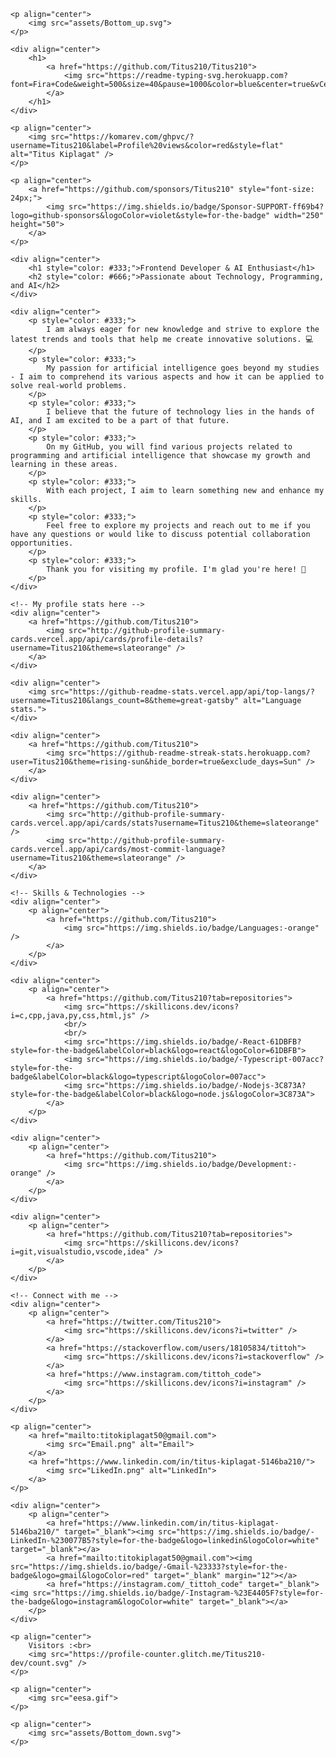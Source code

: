 <!DOCTYPE html>
<html lang="en">

<head>
    <meta charset="UTF-8">
    <meta name="viewport" content="width=device-width, initial-scale=1.0">
    <title>Titus - Frontend Developer & AI Enthusiast</title>
    <!-- Add any necessary meta tags, stylesheets, or scripts here -->
</head>

<body>

    <p align="center">
        <img src="assets/Bottom_up.svg">
    </p>

    <div align="center">
        <h1>
            <a href="https://github.com/Titus210/Titus210">
                <img src="https://readme-typing-svg.herokuapp.com?font=Fira+Code&weight=500&size=40&pause=1000&color=blue&center=true&vCenter=true&width=435&height=70&lines=Hi%2C+I'm+Titus%F0%9F%91%8B">
            </a>
        </h1>
    </div>

    <p align="center">
        <img src="https://komarev.com/ghpvc/?username=Titus210&label=Profile%20views&color=red&style=flat" alt="Titus Kiplagat" />
    </p>

    <p align="center">
        <a href="https://github.com/sponsors/Titus210" style="font-size: 24px;">
            <img src="https://img.shields.io/badge/Sponsor-SUPPORT-ff69b4?logo=github-sponsors&logoColor=violet&style=for-the-badge" width="250" height="50">
        </a>
    </p>

    <div align="center">
        <h1 style="color: #333;">Frontend Developer & AI Enthusiast</h1>
        <h2 style="color: #666;">Passionate about Technology, Programming, and AI</h2>
    </div>

    <div align="center">
        <p style="color: #333;">
            I am always eager for new knowledge and strive to explore the latest trends and tools that help me create innovative solutions. 💻
        </p>
        <p style="color: #333;">
            My passion for artificial intelligence goes beyond my studies - I aim to comprehend its various aspects and how it can be applied to solve real-world problems.
        </p>
        <p style="color: #333;">
            I believe that the future of technology lies in the hands of AI, and I am excited to be a part of that future.
        </p>
        <p style="color: #333;">
            On my GitHub, you will find various projects related to programming and artificial intelligence that showcase my growth and learning in these areas.
        </p>
        <p style="color: #333;">
            With each project, I aim to learn something new and enhance my skills.
        </p>
        <p style="color: #333;">
            Feel free to explore my projects and reach out to me if you have any questions or would like to discuss potential collaboration opportunities.
        </p>
        <p style="color: #333;">
            Thank you for visiting my profile. I'm glad you're here! 🎉
        </p>
    </div>

    <!-- My profile stats here -->
    <div align="center">
        <a href="https://github.com/Titus210">
            <img src="http://github-profile-summary-cards.vercel.app/api/cards/profile-details?username=Titus210&theme=slateorange" />
        </a>
    </div>

    <div align="center">
        <img src="https://github-readme-stats.vercel.app/api/top-langs/?username=Titus210&langs_count=8&theme=great-gatsby" alt="Language stats.">
    </div>

    <div align="center">
        <a href="https://github.com/Titus210">
            <img src="https://github-readme-streak-stats.herokuapp.com?user=Titus210&theme=rising-sun&hide_border=true&exclude_days=Sun" />
        </a>
    </div>

    <div align="center">
        <a href="https://github.com/Titus210">
            <img src="http://github-profile-summary-cards.vercel.app/api/cards/stats?username=Titus210&theme=slateorange" />
            <img src="http://github-profile-summary-cards.vercel.app/api/cards/most-commit-language?username=Titus210&theme=slateorange" />
        </a>
    </div>

    <!-- Skills & Technologies -->
    <div align="center">
        <p align="center">
            <a href="https://github.com/Titus210">
                <img src="https://img.shields.io/badge/Languages:-orange" />
            </a>
        </p>
    </div>

    <div align="center">
        <p align="center">
            <a href="https://github.com/Titus210?tab=repositories">
                <img src="https://skillicons.dev/icons?i=c,cpp,java,py,css,html,js" />
                <br/>
                <br/>
                <img src="https://img.shields.io/badge/-React-61DBFB?style=for-the-badge&labelColor=black&logo=react&logoColor=61DBFB">
                <img src="https://img.shields.io/badge/-Typescript-007acc?style=for-the-badge&labelColor=black&logo=typescript&logoColor=007acc">
                <img src="https://img.shields.io/badge/-Nodejs-3C873A?style=for-the-badge&labelColor=black&logo=node.js&logoColor=3C873A">
            </a>
        </p>
    </div>

    <div align="center">
        <p align="center">
            <a href="https://github.com/Titus210">
                <img src="https://img.shields.io/badge/Development:-orange" />
            </a>
        </p>
    </div>

    <div align="center">
        <p align="center">
            <a href="https://github.com/Titus210?tab=repositories">
                <img src="https://skillicons.dev/icons?i=git,visualstudio,vscode,idea" />
            </a>
        </p>
    </div>

    <!-- Connect with me -->
    <div align="center">
        <p align="center">
            <a href="https://twitter.com/Titus210">
                <img src="https://skillicons.dev/icons?i=twitter" />
            </a>
            <a href="https://stackoverflow.com/users/18105834/tittoh">
                <img src="https://skillicons.dev/icons?i=stackoverflow" />
            </a>
            <a href="https://www.instagram.com/tittoh_code">
                <img src="https://skillicons.dev/icons?i=instagram" />
            </a>
        </p>
    </div>

    <p align="center">
        <a href="mailto:titokiplagat50@gmail.com">
            <img src="Email.png" alt="Email">
        </a>
        <a href="https://www.linkedin.com/in/titus-kiplagat-5146ba210/">
            <img src="LikedIn.png" alt="LinkedIn">
        </a>
    </p>

    <div align="center">
        <p align="center">
            <a href="https://www.linkedin.com/in/titus-kiplagat-5146ba210/" target="_blank"><img src="https://img.shields.io/badge/-LinkedIn-%230077B5?style=for-the-badge&logo=linkedin&logoColor=white" target="_blank"></a>
            <a href="mailto:titokiplagat50@gmail.com"><img src="https://img.shields.io/badge/-Gmail-%23333?style=for-the-badge&logo=gmail&logoColor=red" target="_blank" margin="12"></a>
            <a href="https://instagram.com/_tittoh_code" target="_blank"><img src="https://img.shields.io/badge/-Instagram-%23E4405F?style=for-the-badge&logo=instagram&logoColor=white" target="_blank"></a>
        </p>
    </div>

    <p align="center">
        Visitors :<br>
        <img src="https://profile-counter.glitch.me/Titus210-dev/count.svg" />
    </p>

    <p align="center">
        <img src="eesa.gif">
    </p>

    <p align="center">
        <img src="assets/Bottom_down.svg">
    </p>

</body>

</html>

